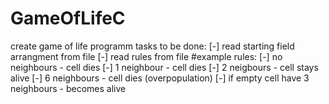 # GameOfLifeC

create game of life programm
tasks to be done:
[-] read starting field arrangment from file
[-] read rules from file #example rules: 
  [-] no neighbours - cell dies
  [-] 1 neighbour - cell dies
  [-] 2 neigbours - cell stays alive
  [-] 6 neighbours - cell dies (overpopulation)
  [-] if empty cell have 3 neighbours - becomes alive

